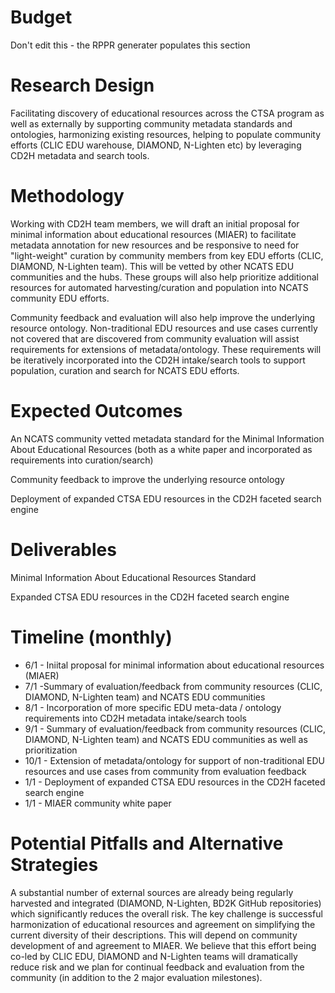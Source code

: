 # Budget
Don't edit this - the RPPR generater populates this section

# Research Design
Facilitating discovery of educational resources across the CTSA program as well as externally by supporting community metadata standards and ontologies, harmonizing existing resources, helping to populate community efforts (CLIC EDU warehouse, DIAMOND, N-Lighten etc) by leveraging CD2H metadata and search tools. 

# Methodology
Working with CD2H team members, we will draft an initial proposal for minimal information about educational resources (MIAER) to facilitate metadata annotation for new resources and be responsive to need for "light-weight" curation by community members from key EDU efforts (CLIC, DIAMOND, N-Lighten team). This will be vetted by other NCATS EDU communities and the hubs. These groups will also help prioritize additional resources for automated harvesting/curation and population into NCATS community EDU efforts. 

Community feedback and evaluation will also help improve the underlying resource ontology. Non-traditional EDU resources and use cases currently not covered that are discovered from community evaluation will assist requirements for extensions of metadata/ontology. These requirements will be iteratively incorporated into the CD2H intake/search tools to support population, curation and search for NCATS EDU efforts. 


# Expected Outcomes

An NCATS community vetted metadata standard for the Minimal Information About Educational Resources (both as a white paper and incorporated as requirements into curation/search)

Community feedback to improve the underlying resource ontology

Deployment of expanded CTSA EDU resources in the CD2H faceted search engine

# Deliverables
Minimal Information About Educational Resources Standard

Expanded CTSA EDU resources in the CD2H faceted search engine



# Timeline (monthly)

* 6/1 - Iniital proposal for minimal information about educational resources (MIAER) 
* 7/1 -Summary of evaluation/feedback from community resources (CLIC, DIAMOND, N-Lighten team) and NCATS EDU communities   
* 8/1 - Incorporation of more specific EDU meta-data / ontology requirements into CD2H metadata intake/search tools 
* 9/1 - Summary of evaluation/feedback from community resources (CLIC, DIAMOND, N-Lighten team) and NCATS EDU communities as well as prioritization 
* 10/1 - Extension of metadata/ontology for support of non-traditional EDU resources and use cases from community from evaluation feedback
* 1/1 - Deployment of expanded CTSA EDU resources in the CD2H faceted search engine
* 1/1 - MIAER community white paper

# Potential Pitfalls and Alternative Strategies
A substantial number of external sources are already being regularly harvested and integrated (DIAMOND, N-Lighten, BD2K GitHub repositories) which significantly reduces the overall risk. The key challenge is successful harmonization of educational resources and agreement on simplifying the current diversity of their descriptions. This will depend on community development of and agreement to MIAER. We believe that this effort being co-led by CLIC EDU, DIAMOND and N-Lighten teams will dramatically reduce risk and we plan for continual feedback and evaluation from the community (in addition to the 2 major evaluation milestones). 

